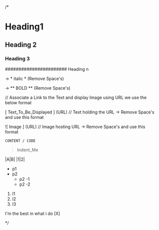 /*

<!-- Remove space to use them -->
# Heading1

## Heading 2

### Heading 3 

####################### Heading n

<!-- // For Italic we use single * opening and closing and text in between that  -->

-> * italic * (Remove Space's)

<!-- // For Bold we use Double ** opening and closing and text in between that -->

-> ** BOLD ** (Remove Space's)

// Associate a Link to the Text and display Image using URL we use the below format

[ Text_To_Be_Displayed ] (URL) // Text holding the URL -> Remove Space's and use this format

<!-- Display IMAGE -->

![ Image ] (URL) // Image hosting URL -> Remove Space's and use this format

<!-- Display Code Snippet -->

``` Language(python,java,json,c++,git_commands)
CONTENT / CODE
```

<!-- Quote the content (Kind of Indentation) use >following the word needed to be indented -->

>Indent_Me

<!-- Table representation we use | Heading / content | which act's as an building blocks -->

|A|B|
|1|2|

<!-- List are represented using the * symbol for unordered list , numbers for ordered list and can manually indent here as pre format which will reflect on real web -->

* p1
* p2
    * p2 -1
    * p2 -2

1. l1
2. l2
3. l3

<!-- Check box are like square braces and x in between them [X] , [] -->

I'm the best in what i do [X]


*/
